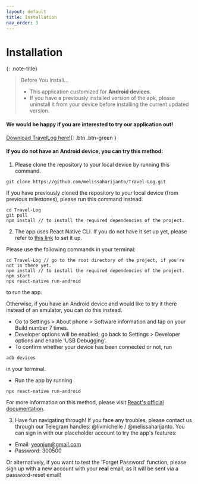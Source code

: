 ```yaml
---
layout: default
title: Installation
nav_order: 3
---
```


# Installation

{: .note-title}
> Before You Install...
>
> - This application customized for **Android devices**.
> - If you have a previously installed version of the apk, please uninstall it from your device before installing the current updated version.

#### We would be happy if you are interested to try our application out!

[Download TravelLog here!](https://drive.google.com/file/d/1btqUkEVeYYCeM1tJqklh7v3JmKq8REor/view?usp=sharing){: .btn .btn-green }

#### If you do not have an Android device, you can try this method:

1. Please clone the repository to your local device by running this command.
```
git clone https://github.com/melissaharijanto/Travel-Log.git
```
If you have previously cloned the repository to your local device (from previous milestones), please run this
command instead. 
```
cd Travel-Log
git pull
npm install // to install the required dependencies of the project.
```
2. The app uses React Native CLI. If you do not have it set up yet, please refer to <a href="https://reactnative.dev/docs/environment-setup">this link</a> to set it up.

Please use the following commands in your terminal:
```
cd Travel-Log // go to the root directory of the project, if you're not in there yet.
npm install // to install the required dependencies of the project.
npm start
npx react-native run-android
```
to run the app.

Otherwise, if you have an Android device and would like to try it there instead of an emulator, you can do this instead.
- Go to Settings > About phone > Software information and tap on your Build number 7 times.
- Developer options will be enabled; go back to Settings > Developer options and enable 'USB Debugging'.
- To confirm whether your device has been connected or not, run 
```
adb devices
```
in your terminal. 
- Run the app by running 
```
npx react-native run-android
```
For more information on this method, please visit <a href="https://reactnative.dev/docs/running-on-device">React's official documentation</a>.

3. Have fun navigating through! If you face any troubles, please contact us through our Telegram handles:  @livmichelle / @melissaharijanto.
You can sign in with our placeholder account to try the app's features:
- Email: yeonjun@gmail.com
- Password: 300500

Or alternatively, if you want to test the 'Forget Password' function, please sign up with a new account with your
**real** email, as it will be sent via a password-reset email!
